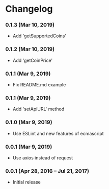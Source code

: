 # Changelog

### 0.1.3 (Mar 10, 2019)
- Add 'getSupportedCoins'

### 0.1.2 (Mar 10, 2019)
- Add 'getCoinPrice'

### 0.1.1 (Mar 9, 2019)
- Fix README.md example

### 0.1.1 (Mar 9, 2019)
- Add 'setApiURL' method

### 0.1.0 (Mar 9, 2019)
- Use ESLint and new features of ecmascript

### 0.0.1 (Mar 9, 2019)
- Use axios instead of request

### 0.0.1 (Apr 28, 2016 – Jul 21, 2017)
- Initial release